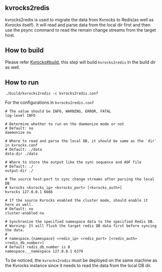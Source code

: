 ## kvrocks2redis

kvrocks2redis is used to migrate the data from Kvrocks to Redis(as well as Kvrocks itself). It will read and parse data from the local dir first and then use the psync command to read the remain change streams from the target host.

## How to build

Please refer [Kvrocks#build](https://github.com/apache/kvrocks#build), this step will build `kvrocks2redis` in the build dir as well.

## How to run

```shell
./build/kvrocks2redis -c kvrocks2redis.conf
```

For the configurations in `kvrocks2redis.conf`

```text
# The value should be INFO, WARNING, ERROR, FATAL
log-level INFO

# Determine whether to run on the daemonize mode or not
# Default: no
daemonize no

# Where to read and parse the local DB, it should be same as the `dir` in kvrocks.conf
# Default: ./data
data-dir ./data

# Where to store the output like the sync sequence and AOF file
# Default: ./
output-dir ./

# The source host:port to sync change streams after parsing the local DB
# kvrocks <kvrocks_ip> <kvrocks_port> [<kvrocks_auth>]
kvrocks 127.0.0.1 6666

# If the source Kvrocks enabled the cluster mode, should enable it here as well.
# Default: no
cluster-enabled no

# Synchronize the specified namespace data to the specified Redis DB.
# Warning: It will flush the target redis DB data first before syncing the data.
#
# namespace.{namespace} <redis_ip> <redis_port> [<redis_auth> <redis_db_number>]
# Default redis_db_number is 0
namespace.__namespace 127.0.0.1 6379
```

To be noticed, the `kvrocks2redis` must be deployed on the same machine as the Kvrocks instance since it needs to read the data from the local DB dir.
